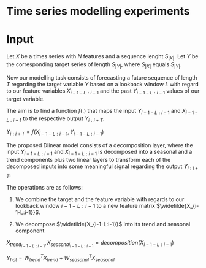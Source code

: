 # Time series modelling experiments

# Input

Let $X$ be a times series with $N$ features and a sequence lenght $S_{|X|}$. 
Let $Y$ be the corresponding target series of length $S_{|Y|}$, where $S_{|X|}$ equals $S_{|Y|}$. 

Now our modelling task consists of forecasting a future sequence of length $T$ regarding the target variable $Y$ based on a lookback window $L$
with regard to our feature variables $X_{i-1-L:i-1}$ and the past $Y_{i-1-L:i-1}$ values of our target variable. 

The aim is to find a function $f(.)$ that maps the input $Y_{i-1-L:i-1}$ and $X_{i-1-L:i-1}$ to the respective output $Y_{i:i+T}$. 

$Y_{i:i+T} = f(X_{i-1-L:i-1}, Y_{i-1-L:i-1})$


The proposed Dlinear model consists of a decomposition layer, where the input $Y_{i-1-L:i-1}$ and $X_{i-1-L:i-1}$ is decomposed into a seasonal and a trend components plus two linear layers to transform each of the decomposed inputs into some meaningful signal regarding the output $Y_{i:i+T}$. 

The operations are as follows: 


1. We combine the target and the feature variable with regards to our lookback window $i-1-L:i-1$ to a new feature matrix $\widetilde{X_{i-1-L:i-1}}$. 

2. We decompose $\widetilde{X_{i-1-L:i-1}}$ into its trend and seasonal component


$X_{trend_{i-1-L:i-1}}, X_{seasonal_{i-1-L:i-1}} = decomposition(X_{i-1-L:i-1})$ 

$Y_{hat} = W_{trend}^T X_{trend} + W_{seasonal}^T X_{seasonal}$